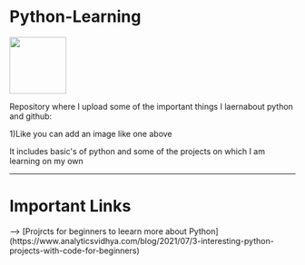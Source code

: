 # Python-Learning
<img src="https://upload.wikimedia.org/wikipedia/commons/thumb/c/c3/Python-logo-notext.svg/1200px-Python-logo-notext.svg.png"  width="100" height="100">


Repository where I upload some of the important things I laernabout python and github:
<p>1)Like you can add an image like one above</p>
<p>It includes basic's of python and some of the projects on which I am learning on my own</p>
<hr colour="White">
<h1>Important Links</h1>
--> [Projrcts for beginners to leearn more about Python](https://www.analyticsvidhya.com/blog/2021/07/3-interesting-python-projects-with-code-for-beginners)

